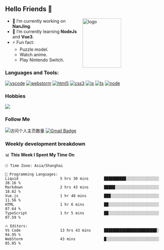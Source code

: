 ## Hello Friends 👋

<img src="https://github-readme-stats.vercel.app/api?username=Eugeniocode&show_icons=true&theme=vue" alt="logo" height="160" align="right" width="50%" />

- 🔭 I’m currently working on **NanJing**.
- 🌱 I’m currently learning **NodeJs** and **Vue3**.
- ⚡ Fun fact: 
  - Puzzle model.
  - Watch anime.
  - Play Nintendo Switch.



### Languages and Tools:

[![vscode](https://img.shields.io/badge/Visual%20Studio%20Code-blue?style=flat-square&logo=visualstudiocode&logoColor=ffffff)]()
[![webstorm](https://img.shields.io/badge/webstorm-528DD7?style=flat-square&logo=webstorm&logoColor=#ffffff)]()
[![html5](https://img.shields.io/badge/-HTML5-F16528?style=flat-square&logo=html5&logoColor=ffffff)]()
[![css3](https://img.shields.io/badge/-CSS3-3699D5?style=flat-square&logo=css3&logoColor=ffffff)]()
[![js](https://img.shields.io/badge/-Javascript-F0DA50?style=flat-square&logo=javascript&logoColor=ffffff)]()
[![ts](https://img.shields.io/badge/-Typescript-083061?style=flat-square&logo=typescript&logoColor=ffffff)]()
[![node](https://img.shields.io/badge/-Node.js-80BD00?style=flat-square&logo=nodedotjs&logoColor=ffffff)]()


### Hobbies

![](https://img.shields.io/badge/-Nintendo%20Switch-e60012?style=flat-square&logo=nintendo%20switch&logoColor=ffffff)

### Follow Me
![访问个人主页数量](https://komarev.com/ghpvc/?username=Eugeniocode&color=blue)
[![Gmail Badge](https://img.shields.io/badge/mail-eugeniocode@yeah.net-blue?style=flat&logo=Gmail&logoColor=white&link=mailto:eugeniocode@yeah.net)](mailto:eugeniocode@yeah.net)


### Weekly development breakdown
<!--START_SECTION:waka-->
📊 **This Week I Spent My Time On** 

```text
🕑︎ Time Zone: Asia/Shanghai

💬 Programming Languages: 
Liquid                   5 hrs 30 mins       ██████████░░░░░░░░░░░░░░░   38.16 % 
Markdown                 2 hrs 43 mins       █████░░░░░░░░░░░░░░░░░░░░   18.82 % 
Vue.js                   1 hr 40 mins        ███░░░░░░░░░░░░░░░░░░░░░░   11.56 % 
HTML                     1 hr 6 mins         ██░░░░░░░░░░░░░░░░░░░░░░░   07.64 % 
TypeScript               1 hr 5 mins         ██░░░░░░░░░░░░░░░░░░░░░░░   07.59 % 

🔥 Editors: 
VS Code                  13 hrs 43 mins      ████████████████████████░   94.95 % 
WebStorm                 43 mins             █░░░░░░░░░░░░░░░░░░░░░░░░   05.05 % 
```


<!--END_SECTION:waka-->

